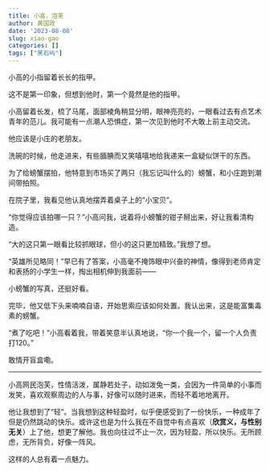 ```yaml
---
title: 小高，泡芙
author: 黄国政
date: '2023-08-08'
slug: xiao-gao
categories: []
tags: ["黑石屿"]
---
```


小高的小指留着长长的指甲。

<!--more-->

这不是第一印象，但想到他时，第一个竟然是他的指甲。

小高留着长发，梳了马尾，面部棱角稍显分明，眼神亮亮的，一眼看过去有点艺术青年的范儿。我可能有一点潮人恐惧症，第一次见到他时不大敢上前主动交流。

他应该是小庄的老朋友。

洗碗的时候，他走进来，有些腼腆而又笑嘻嘻地给我递来一盒疑似饼干的东西。

为了给螃蟹摆拍，他特意到市场买了两只（我忘记叫什么的）螃蟹，和小庄跑到潮间带拍照。

在院子里，我看见他认真地摆弄着桌子上的“小宝贝”。

“你觉得应该拍哪一只？”小高问我，说着将小螃蟹的钳子掰出来，好让我看清构造。

“大的这只第一眼看比较抓眼球，但小的这只更加精致。”我想了想。

“英雄所见略同！”早已有了答案，小高毫不掩饰眼中兴奋的神情，像得到老师肯定和表扬的小学生一样，掏出相机伸到我面前——

小螃蟹的写真，还挺好看。

完毕，他又低下头来喃喃自语，开始思索应该如何处置。我认出来，这是能富集毒素的螃蟹。

“煮了吃吧！”小高看着我，带着笑意半认真地说，“你一个我一个，留一个人负责打120。”

敢情开盲盒嘞。

---

小高网民泡芙，性情活泼，属静若处子，动如泼兔一类，会因为一件简单的小事而发笑，喜欢观察周边的人与事，好像可以随时进来，而轻不着地地离开。

他让我想到了“轻”。当我想到这种轻盈时，似乎便感受到了一份快乐，一种成年了但是仍然跳动的快乐。或许这也是为什么我在不自觉中有点喜欢（**欣赏义，与性别无关**）上了他，想更了解他。我也向往过不止一次，因为轻盈，所以快乐。无所顾虑，无所背负，好像一阵风。

这样的人总有着一点魅力。

